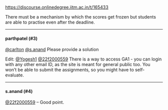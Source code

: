 https://discourse.onlinedegree.iitm.ac.in/t/165433

There must be a mechanism by which the scores get frozen but students are able to practise even after the deadline.</p><hr>

<h4>parthpatel (#3)</h4>
<p><a class="mention" href="/u/carlton">@carlton</a> <a class="mention" href="/u/s.anand">@s.anand</a> Please provide a solution</p>
<p>Edit: <a class="mention" href="/u/yogesh1">@Yogesh1</a> <a class="mention" href="/u/22f2000559">@22f2000559</a> There is a way to access GA1 - you can login with any other email ID, as the site is meant for general public too. You won’t be able to submit the assignments, so you might have to self-evaluate.</p><hr>

<h4>s.anand (#4)</h4>
<p><a class="mention" href="/u/22f2000559">@22f2000559</a> – Good point.